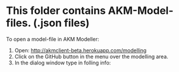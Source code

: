 # This folder contains AKM-Model-files.  (.json files)

To open a model-file in AKM Modeller:

1. Open:  http://akmclient-beta.herokuapp.com/modelling
2. Click on the GitHub button in the menu over the modelling area.
3. In the dialog window type in folling info:


